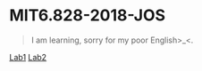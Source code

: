 # MIT6.828-2018-JOS

> I am learning, sorry for my poor English>_<.

[Lab1](https://github.com/jesHrz/MIT6.828-2018/blob/master/docs/lab1.md)
[Lab2](https://github.com/jesHrz/MIT6.828-2018/blob/master/docs/lab2.md)
